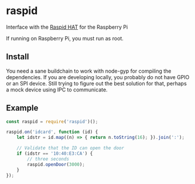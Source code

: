 # raspid

Interface with the [Raspid HAT](https://raspid.io) for the Raspberry Pi

If running on Raspberry Pi, you must run as root.

## Install

You need a sane buildchain to work with node-gyp for compiling the
dependencies. If you are developing locally, you probably do not have GPIO or
an SPI device. Still trying to figure out the best solution for that, perhaps
a mock device using IPC to communicate.

## Example

```js
const raspid = require('raspid')();

raspid.on('idcard', function (id) {
    let idstr = id.map((n) => { return n.toString(16); }).join(':');

    // Validate that the ID can open the door
    if (idstr == '10:40:E3:CA') {
        // three seconds
        raspid.openDoor(3000);
    }
});
```
